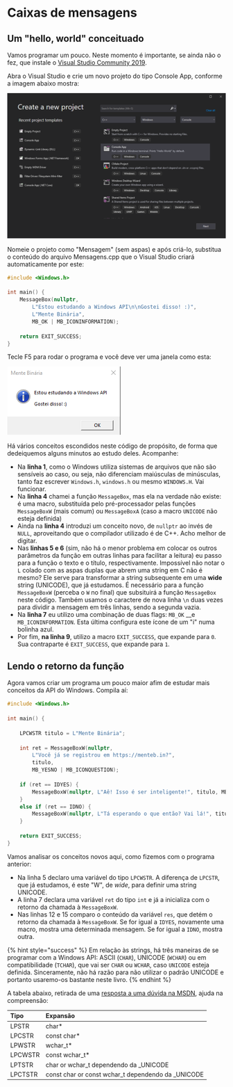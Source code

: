 # Caixas de mensagens

## Um "hello, world" conceituado

Vamos programar um pouco. Neste momento é importante, se ainda não o fez, que instale o [Visual Studio Community 2019](https://visualstudio.microsoft.com/vs/community/).

Abra o Visual Studio e crie um novo projeto do tipo Console App, conforme a imagem abaixo mostra:

![Tela de cria&#xE7;&#xE3;o de projeto do Visual Studio Community 2019](../.gitbook/assets/vs_console_cpp_app.png)

Nomeie o projeto como "Mensagem" \(sem aspas\) e após criá-lo, substitua o conteúdo do arquivo Mensagens.cpp que o Visual Studio criará automaticamente por este:

```c
#include <Windows.h>

int main() {
	MessageBox(nullptr,
		L"Estou estudando a Windows API\n\nGostei disso! :)",
		L"Mente Binária",
		MB_OK | MB_ICONINFORMATION);

	return EXIT_SUCCESS;
}
```

Tecle F5 para rodar o programa e você deve ver uma janela como esta:

![](../.gitbook/assets/msgboxw.png)

Há vários conceitos escondidos neste código de propósito, de forma que dedeiquemos alguns minutos ao estudo deles. Acompanhe:

* Na **linha 1**, como o Windows utiliza sistemas de arquivos que não são sensíveis ao caso, ou seja, não diferenciam maiúsculas de minúsculas, tanto faz escrever `Windows.h`, `windows.h` ou mesmo `WINDOWS.H`. Vai funcionar.
* Na **linha 4** chamei a função `MessageBox`, mas ela na verdade não existe: é uma macro, substituída pelo pré-processador pelas funções `MessageBoxW` \(mais comum\) ou `MessageBoxA` \(caso a macro `UNICODE` não esteja definida\)
* Ainda na **linha 4** introduzi um conceito novo, de `nullptr` ao invés de `NULL`, aproveitando que o compilador utilizado é de C++. Acho melhor de digitar.
* Nas **linhas 5 e 6** \(sim, não há o menor problema em colocar os outros parâmetros da função em outras linhas para facilitar a leitura\) eu passo para a função o texto e o título, respectivamente. Impossível não notar o `L` colado com as aspas duplas que abrem uma string em C não é mesmo? Ele serve para transformar a string subsequente em uma **wide** string \(UNICODE\), que já estudamos. É necessário para a função `MessageBoxW` \(perceba o `W` no final\) que subsituirá a função `MessageBox` neste código. Também usamos o caractere de nova linha `\n` duas vezes para dividir a mensagem em três linhas, sendo a segunda vazia.
* Na **linha 7** eu utilizo uma combinação de duas flags: `MB_OK` __e `MB_ICONINFORMATION`. Esta última configura este ícone de um "i" numa bolinha azul.
* Por fim, **na linha 9**, utilizo a macro `EXIT_SUCCESS`, que expande para `0`. Sua contraparte é `EXIT_SUCCESS`, que expande para `1`.

## Lendo o retorno da função

Agora vamos criar um programa um pouco maior afim de estudar mais conceitos da API do Windows. Compila aí:

```c
#include <Windows.h>

int main() {

	LPCWSTR titulo = L"Mente Binária";
	
	int ret = MessageBoxW(nullptr,
		L"Você já se registrou em https://menteb.in?",
		titulo,
		MB_YESNO | MB_ICONQUESTION);

	if (ret == IDYES) {
		MessageBoxW(nullptr, L"Aê! Isso é ser inteligente!", titulo, MB_OK);
	}
	else if (ret == IDNO) {
		MessageBoxW(nullptr, L"Tá esperando o que então? Vai lá!", titulo, MB_OK); 
	}

	return EXIT_SUCCESS;
}
```

Vamos analisar os conceitos novos aqui, como fizemos com o programa anterior:

* Na linha 5 declaro uma variável do tipo `LPCWSTR`. A diferença de `LPCSTR`, que já estudamos, é este "W", de _wide_, para definir uma string UNICODE.
* A linha 7 declara uma variável `ret` do tipo `int` e já a inicializa com o retorno da chamada à `MessageBoxW`.
* Nas linhas 12 e 15 comparo o conteúdo da variável `res`, que detém o retorno da chamada à `MessageBoxW`. Se for igual a `IDYES`, novamente uma macro, mostra uma determinada mensagem. Se for igual a `IDNO`, mostra outra.

{% hint style="success" %}
Em relação às strings, há três maneiras de se programar com a Windows API: ASCII \(`CHAR`\), UNICODE \(`WCHAR`\) ou em compatibilidade \(`TCHAR`\), que vai ser `CHAR` ou `WCHAR`, caso `UNICODE` esteja definida. Sinceramente, não há razão para não utilizar o padrão UNICODE e portanto usaremo-os bastante neste livro.
{% endhint %}

A tabela abaixo, retirada de uma [resposta a uma dúvida na MSDN](https://social.msdn.microsoft.com/forums/vstudio/en-US/1b994ff3-da28-46a8-90ef-6c7fab8dcd21/lpctstr#e4e05bbe-7cb8-4321-97de-fcf1c435952e), ajuda na compreensão:

| Tipo | Expansão |
| :--- | :--- |
| LPSTR | char\* |
| LPCSTR | const char\* |
| LPWSTR | wchar\_t\* |
| LPCWSTR | const wchar\_t\* |
| LPTSTR | char or wchar\_t dependendo da \_UNICODE |
| LPCTSTR | const char or const wchar\_t dependendo da \_UNICODE |

